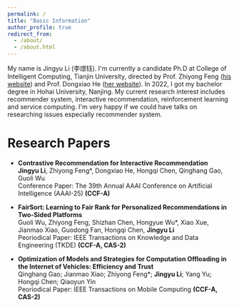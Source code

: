 ```yaml
---
permalink: /
title: "Basic Information"
author_profile: true
redirect_from: 
  - /about/
  - /about.html
---
```


My name is Jingyu Li (李璟钰). I'm currently a candidate Ph.D at College of Intelligent Computing, Tianjin University, directed by Prof. Zhiyong Feng ([his website](https://cic.tju.edu.cn/faculty/zyfeng/index.html)) and Prof. Dongxiao He ([her website](https://cic.tju.edu.cn/faculty/hedongxiao/index.htm)). In 2022, I got my bachelor degree in Hohai University, Nanjing. My current research interest includes recommender system, interactive recommendation, reinforcement learning and service computing. I'm very happy if we could have talks on researching issues especially recommender system.

Research Papers
======
+ **Contrastive Recommendation for Interactive Recommendation**<br>
  **Jingyu Li**, Zhiyong Feng*, Dongxiao He, Hongqi Chen, Qinghang Gao, Guoli Wu<br>
  Conference Paper: The 39th Annual AAAI Conference on Artificial Intelligence (AAAI-25) **(CCF-A)**

+ **FairSort: Learning to Fair Rank for Personalized Recommendations in Two-Sided Platforms**<br>
  Guoli Wu, Zhiyong Feng, Shizhan Chen, Hongyue Wu*, Xiao Xue, Jianmao Xiao, Guodong Fan, Hongqi Chen, **Jingyu Li**<br>
  Peoriodical Paper: IEEE Transactions on Knowledge and Data Engineering (TKDE) **(CCF-A, CAS-2)**

+ **Optimization of Models and Strategies for Computation Offloading in the Internet of Vehicles: Efficiency and Trust**<br>
  Qinghang Gao; Jianmao Xiao; Zhiyong Feng*; **Jingyu Li**; Yang Yu; Hongqi Chen; Qiaoyun Yin<br>
  Peoriodical Paper: IEEE Transactions on Mobile Computing **(CCF-A, CAS-2)**
